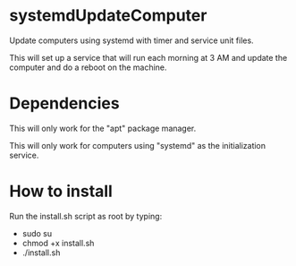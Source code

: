 # systemdUpdateComputer
Update computers using systemd with timer and service unit files. 

This will set up a service that will run each morning at 3 AM and update the computer and do a reboot on the machine.
# Dependencies
This will only work for the "apt" package manager.

This will only work for computers using "systemd" as the initialization service.
# How to install
Run the install.sh script as root by typing:
- sudo su
- chmod +x install.sh
- ./install.sh
